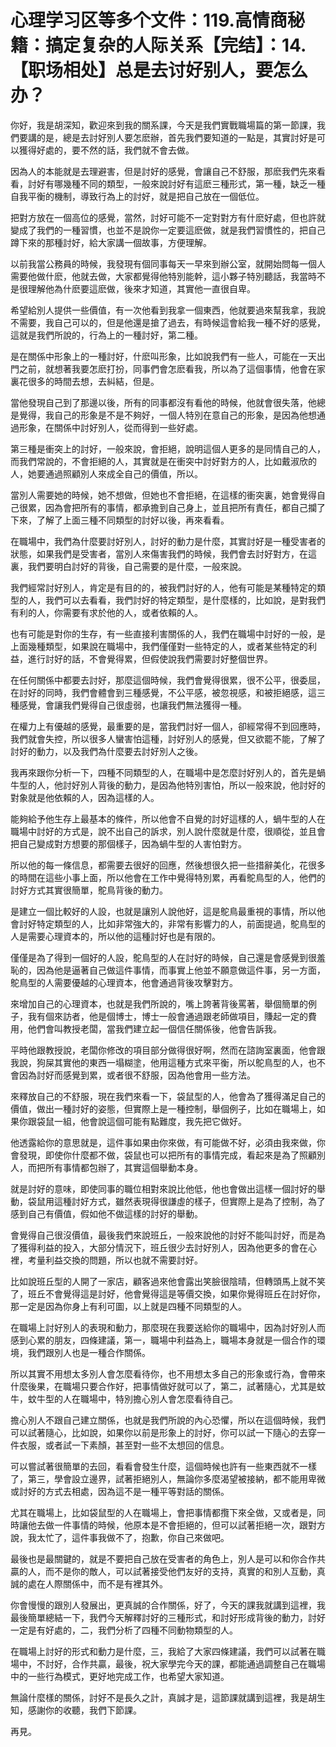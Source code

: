 # 心理学习区等多个文件：119.高情商秘籍：搞定复杂的人际关系【完结】：14.【职场相处】总是去讨好别人，要怎么办？

你好，我是胡深知，歡迎來到我的關系課，今天是我們實戰職場篇的第一節課，我們要講的是，總是去討好別人要怎麽辦，首先我們要知道的一點是，其實討好是可以獲得好處的，要不然的話，我們就不會去做。

因為人的本能就是去理避害，但是討好的感覺，會讓自己不舒服，那麽我們先來看看，討好有哪幾種不同的類型，一般來說討好有這麽三種形式，第一種，缺乏一種自我平衡的機制，導致行為上的討好，就是把自己放在一個低位。

把對方放在一個高位的感覺，當然，討好可能不一定對對方有什麽好處，但也許就變成了我們的一種習慣，也並不是說你一定要這麽做，就是我們習慣性的，把自己蹲下來的那種討好，給大家講一個故事，方便理解。

以前我當公務員的時候，我發現有個同事每天一早來到辦公室，就開始問每一個人需要他做什麽，他就去做，大家都覺得他特別能幹，這小夥子特別聽話，我當時不是很理解他為什麽要這麽做，後來才知道，其實他一直很自卑。

希望給別人提供一些價值，有一次他看到我拿一個東西，他就要過來幫我拿，我說不需要，我自己可以的，但是他還是搶了過去，有時候這會給我一種不好的感覺，這就是我們所說的，行為上的一種討好，第二種。

是在關係中形象上的一種討好，什麽叫形象，比如說我們有一些人，可能在一天出門之前，就想著我要怎麽打扮，同事們會怎麽看我，所以為了這個事情，他會在家裏花很多的時間去想，去糾結，但是。

當他發現自己到了那邊以後，所有的同事都沒有看他的時候，他就會很失落，他總是覺得，我自己的形象是不是不夠好，一個人特別在意自己的形象，是因為他想通過形象，在關係中討好別人，從而得到一些好處。

第三種是衝突上的討好，一般來說，會拒絕，說明這個人更多的是同情自己的人，而我們常說的，不會拒絕的人，其實就是在衝突中討好對方的人，比如戴淑欣的人，她要通過照顧別人來成全自己的價值，所以。

當別人需要她的時候，她不想做，但她也不會拒絕，在這樣的衝突裏，她會覺得自己很累，因為會把所有的事情，都承擔到自己身上，並且把所有責任，都自己攔了下來，了解了上面三種不同類型的討好以後，再來看看。

在職場中，我們為什麼要討好別人，討好的動力是什麼，其實討好是一種受害者的狀態，如果我們是受害者，當別人來傷害我們的時候，我們會去討好對方，在這裏，我們要明白討好的背後，自己需要的是什麼，一般來說。

我們經常討好別人，肯定是有目的的，被我們討好的人，他有可能是某種特定的類型的人，我們可以去看看，我們討好的特定類型，是什麼樣的，比如說，是對我們有利的人，你需要有求於他的人，或者依賴的人。

也有可能是對你的生存，有一些直接利害關係的人，我們在職場中討好的一般，是上面幾種類型，如果說在職場中，我們僅僅對一些特定的人，或者某些特定的利益，進行討好的話，不會覺得累，但假使說我們需要討好整個世界。

在任何關係中都要去討好，那麼這個時候，我們會覺得很累，很不公平，很委屈，在討好的同時，我們會體會到三種感覺，不公平感，被忽視感，和被拒絕感，這三種感覺，會讓我們覺得自己很虛弱，也讓我們無法獲得一種。

在權力上有優越的感覺，最重要的是，當我們討好一個人，卻經常得不到回應時，我們就會失控，所以很多人蠻害怕這種，討好別人的感覺，但又欲罷不能，了解了討好的動力，以及我們為什麼要去討好別人之後。

我再來跟你分析一下，四種不同類型的人，在職場中是怎麼討好別人的，首先是蝸牛型的人，他討好別人背後的動力，是因為他特別害怕，所以一般來說，他討好的對象就是他依賴的人，因為這樣的人。

能夠給予他生存上最基本的條件，所以他會不自覺的討好這樣的人，蝸牛型的人在職場中討好的方式是，說不出自己的訴求，別人說什麼就是什麼，很順從，並且會把自己變成對方想要的那個樣子，因為蝸牛型的人害怕對方。

所以他的每一條信息，都需要去很好的回應，然後想很久把一些措辭美化，花很多的時間在這些小事上面，所以他會在工作中覺得特別累，再看鴕鳥型的人，他們的討好方式其實很簡單，鴕鳥背後的動力。

是建立一個比較好的人設，也就是讓別人說他好，這是鴕鳥最重視的事情，所以他會討好特定類型的人，比如非常強大的，非常有影響力的人，前面提過，鴕鳥型的人是需要心理資本的，所以他的這種討好也是有限的。

僅僅是為了得到一個好的人設，鴕鳥型的人在討好的時候，自己還是會感覺到很羞恥的，因為他是逼著自己做這件事情，而事實上他並不願意做這件事，另一方面，鴕鳥型的人需要優越的心理資本，他會通過背後攻擊對方。

來增加自己的心理資本，也就是我們所說的，嘴上誇著背後罵著，舉個簡單的例子，我有個來訪者，他是個博士，博士一般會通過跟老師做項目，賺起一定的費用，他們會叫教授老闆，當我們建立起一個信任關係後，他會告訴我。

平時他跟教授說，老闆你修改的項目部分做得很好啊，然而在諮詢室裏面，他會跟我說，狗屎其實他的東西一塌糊塗，他用這種方式來平衡，所以鴕鳥型的人，也不會因為討好而感覺到累，或者很不舒服，因為他會用一些方法。

來釋放自己的不舒服，現在我們來看一下，袋鼠型的人，他會為了獲得滿足自己的價值，做出一種討好的姿態，但實際上是一種控制，舉個例子，比如在職場上，如果你跟袋鼠一組，他會說這個可能有點難度，我先把它做好。

他透露給你的意思就是，這件事如果由你來做，有可能做不好，必須由我來做，你會發現，即使你什麼都不做，袋鼠也可以把所有的事情完成，看起來是為了照顧別人，而把所有事情都包辦了，其實這個舉動本身。

就是討好的意味，即使同事的職位相對來說比他低，他也會做出這樣一個討好的舉動，袋鼠用這種討好方式，雖然表現得很謙虛的樣子，但實際上是為了控制，為了感到自己有價值，假如他不做這樣的討好的舉動。

會覺得自己很沒價值，最後我們來說班丘，一般來說他的討好不能叫討好，而是為了獲得利益的投入，大部分情況下，班丘很少去討好別人，因為他更多的會在心裡，考量利益交換的問題，所以也就不需要討好。

比如說班丘型的人開了一家店，顧客過來他會露出笑臉很陰晴，但轉頭馬上就不笑了，班丘不會覺得這是討好，他會覺得這是等價交換，如果你覺得班丘在討好你，那一定是因為你身上有利可圖，以上就是四種不同類型的人。

在職場上討好別人的表現和動力，那麼現在我要送給你的職場中，因為討好別人而感到心累的朋友，四條建議，第一，職場中利益為上，職場本身就是一個合作的環境，我們跟別人也是一種合作關係。

所以其實不用想太多別人會怎麼看待你，也不用想太多自己的形象或行為，會帶來什麼後果，在職場只要合作好，把事情做好就可以了，第二，試著隨心，尤其是蚊牛，蚊牛型的人在職場中，特別擔心別人會怎麼看待自己。

擔心別人不跟自己建立關係，也就是我們所說的內心恐懼，所以在這個時候，我們可以試著隨心，比如說，如果你以前是形象上的討好，你可以試一下隨心的去穿一件衣服，或者試一下素顏，甚至對一些不太想回的信息。

可以嘗試著很簡單的去回，看看會發生什麼，這個時候也許有一些東西就不一樣了，第三，學會設立邊界，試著拒絕別人，無論你多麼渴望被接納，都不能用卑微或討好的方式去相處，因為這不是一種平等對話的關係。

尤其在職場上，比如袋鼠型的人在職場上，會把事情都攬下來全做，又或者是，同時讓他去做一件事情的時候，他原本是不會拒絕的，但可以試著拒絕一次，跟對方說，我太忙了，這件事我做不了，抱歉，你自己來做吧。

最後也是最關鍵的，就是不要把自己放在受害者的角色上，別人是可以和你合作共贏的人，而不是你的敵人，可以試著接受他們友好的支持，真實的和別人互動，真誠的處在人際關係中，而不是有裡其外。

你會慢慢的跟別人發展出，更真誠的合作關係，好了，今天的課我就講到這裡，我最後簡單總結一下，我們今天解釋討好的三種形式，和討好形成背後的動力，討好一定是有好處的，二，我們分析了四種不同動物類型的人。

在職場上討好的形式和動力是什麼，三，我給了大家四條建議，我們可以試著在職場中，不討好，合作共贏，最後，祝大家學完今天的課，都能通過調整自己在職場中的一些行為模式，更好地完成工作，也希望大家知道。

無論什麼樣的關係，討好不是長久之計，真誠才是，這節課就講到這裡，我是胡生知，感謝你的收聽，我們下節課。

再見。